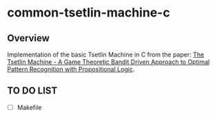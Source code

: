 # common-tsetlin-machine-c


## Overview
Implementation of the basic Tsetlin Machine in C from the paper: [The Tsetlin Machine - A Game Theoretic Bandit Driven Approach to Optimal Pattern Recognition with Propositional Logic](https://arxiv.org/abs/1804.01508).


## TO DO LIST

- [ ] Makefile
